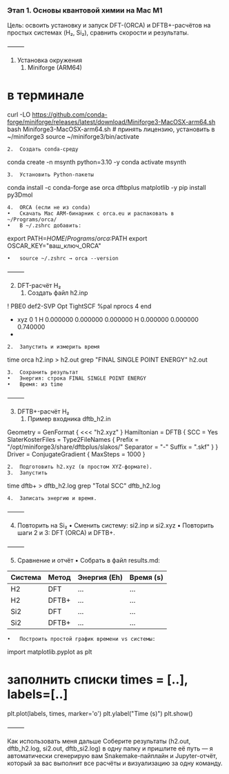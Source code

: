 ### Этап 1. Основы квантовой химии на Mac M1

Цель: освоить установку и запуск DFT-(ORCA) и DFTB+-расчётов на простых системах (H₂, Si₂), сравнить скорости и результаты.

⸻

1. Установка окружения
	1.	Miniforge (ARM64)

# в терминале
curl -LO https://github.com/conda-forge/miniforge/releases/latest/download/Miniforge3-MacOSX-arm64.sh
bash Miniforge3-MacOSX-arm64.sh  # принять лицензию, установить в ~/miniforge3
source ~/miniforge3/bin/activate


	2.	Создать conda-среду

conda create -n msynth python=3.10 -y
conda activate msynth


	3.	Установить Python-пакеты

conda install -c conda-forge ase orca dftbplus matplotlib -y
pip install py3Dmol


	4.	ORCA (если не из conda)
	•	Скачать Mac ARM-бинарник с orca.eu и распаковать в ~/Programs/orca/
	•	В ~/.zshrc добавить:

export PATH=$HOME/Programs/orca:$PATH
export OSCAR_KEY="ваш_ключ_ORCA"


	•	source ~/.zshrc → orca --version

⸻

2. DFT-расчёт H₂
	1.	Создать файл h2.inp

! PBE0 def2-SVP Opt TightSCF
%pal nprocs 4 end
* xyz 0 1
H    0.000000   0.000000   0.000000
H    0.000000   0.000000   0.740000
*


	2.	Запустить и измерить время

time orca h2.inp > h2.out
grep "FINAL SINGLE POINT ENERGY" h2.out


	3.	Сохранить результат
	•	Энергия: строка FINAL SINGLE POINT ENERGY
	•	Время: из time

⸻

3. DFTB+-расчёт H₂
	1.	Пример входника dftb_h2.in

Geometry = GenFormat {
  <<< "h2.xyz"
}
Hamiltonian = DFTB {
  SCC = Yes
  SlaterKosterFiles = Type2FileNames {
    Prefix = "/opt/miniforge3/share/dftbplus/slakos/"
    Separator = "-"
    Suffix = ".skf"
  }
}
Driver = ConjugateGradient {
  MaxSteps = 1000
}


	2.	Подготовить h2.xyz (в простом XYZ-формате).
	3.	Запустить

time dftb+ > dftb_h2.log
grep "Total SCC" dftb_h2.log


	4.	Записать энергию и время.

⸻

4. Повторить на Si₂
	•	Сменить систему: si2.inp и si2.xyz
	•	Повторить шаги 2 и 3: DFT (ORCA) и DFTB+.

⸻

5. Сравнение и отчёт
	•	Собрать в файл results.md:

| Система | Метод | Энергия (Eh) | Время (s) |
|---------|-------|--------------|-----------|
| H2      | DFT   | …            | …         |
| H2      | DFTB+ | …            | …         |
| Si2     | DFT   | …            | …         |
| Si2     | DFTB+ | …            | …         |


	•	Построить простой график времени vs системы:

import matplotlib.pyplot as plt
# заполнить списки times = [..], labels=[..]
plt.plot(labels, times, marker='o')
plt.ylabel("Time (s)")
plt.show()



⸻

Как использовать меня дальше
Соберите результаты (h2.out, dftb_h2.log, si2.out, dftb_si2.log) в одну папку и пришлите её путь — я автоматически сгенерирую вам Snakemake-пайплайн и Jupyter-отчёт, который за вас выполнит все расчёты и визуализацию за одну команду.
